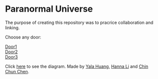 # Paranormal Universe

The purpose of creating this repository was to pracrice collaboration and linking.

Choose any door:

[Door1](door1/twins.md)  
[Door2](door2/poltergeist.md)  
[Door3](door3/floating-head.md)  

Click [here](https://docs.google.com/drawings/d/1AiDnAOrbreL0s_Z-n5fpcZU_dLxlR73ddUDPk5yaRV0/edit) to see the diagram.
Made by [Yala Huang](https://github.com/yalah5084), [Hanna Li](https://github.com/hannal7626) and [Chin Chun Chen](https://github.com/chinchunc9858).